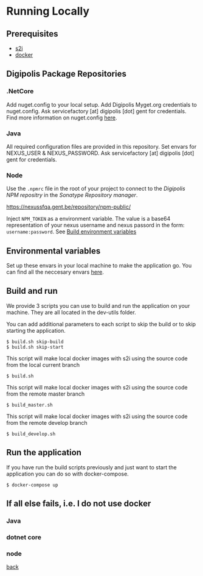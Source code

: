 # Running Locally #

## Prerequisites ##

* [s2i](https://github.com/openshift/source-to-image)
* [docker](https://www.docker.com/)

## Digipolis Package Repositories ##
### .NetCore ###
Add nuget.config to your local setup. Add Digipolis Myget.org credentials to nuget.config. Ask servicefactory [at] digipolis [dot] gent for credentials.
Find more information on nuget.config [here](https://docs.microsoft.com/en-us/nuget/consume-packages/configuring-nuget-behavior). 

### Java ###
All required configuration files are provided in this repository.
Set envars for NEXUS_USER & NEXUS_PASSWORD. Ask servicefactory [at] digipolis [dot] gent for credentials.

### Node ###
Use the `.npmrc` file in the root of your project to connect to the *Digipolis NPM repositry* in the *Sonatype Repository manager*. 

https://nexussfqa.gent.be/repository/npm-public/

Inject `NPM_TOKEN` as a environment variable. The value is a base64 representation of your nexus username and nexus passord in the form: `username:password`. See [Build environment variables](#build-environment-variables)

## Environmental variables ##

Set up these envars in your local machine to make the application go. You can find all the neccesary envars [here](../README.md#environment-variables). 

## Build and run ##

We provide 3 scripts you can use to build and run the application on your machine. They are all located in the dev-utils folder. 

You can add additional parameters to each script to skip the build or to skip starting the application. 
```
$ build.sh skip-build
$ build.sh skip-start
```

This script will make local docker images with s2i using the source code from the local current branch
```
$ build.sh
```
This script will make local docker images with s2i using the source code from the remote master branch
```
$ build_master.sh
```
This script will make local docker images with s2i using the source code from the remote develop branch
```
$ build_develop.sh
```

## Run the application ##

If you have run the build scripts previously and just want to start the application you can do so with docker-compose. 

```
$ docker-compose up
```

## If all else fails, i.e. I do not use docker  ##
### Java ###

### dotnet core ###

### node ###

[back](../README.md)